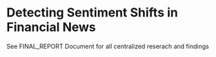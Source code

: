 # Detecting Sentiment Shifts in Financial News

See FINAL_REPORT Document for all centralized reserach and findings
